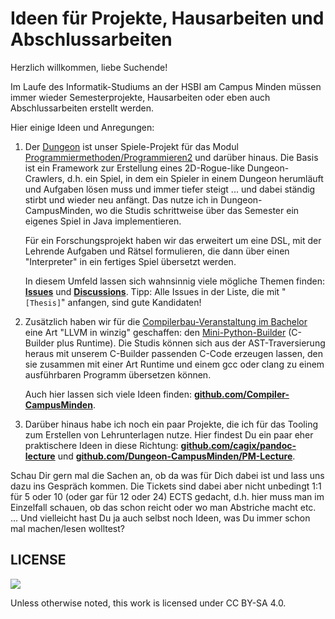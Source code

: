 # Ideen für Projekte, Hausarbeiten und Abschlussarbeiten

Herzlich willkommen, liebe Suchende!

Im Laufe des Informatik-Studiums an der HSBI am Campus Minden müssen immer wieder Semesterprojekte, Hausarbeiten oder eben auch Abschlussarbeiten erstellt werden.

Hier einige Ideen und Anregungen:

1.  Der [Dungeon](https://github.com/Dungeon-CampusMinden/Dungeon) ist unser Spiele-Projekt für das Modul [Programmiermethoden/Programmieren2](https://github.com/Programmiermethoden-CampusMinden/PM-Lecture) und darüber hinaus. Die Basis ist ein Framework zur Erstellung eines 2D-Rogue-like Dungeon-Crawlers, d.h. ein Spiel, in dem ein Spieler in einem Dungeon herumläuft und Aufgaben lösen muss und immer tiefer steigt ... und dabei ständig stirbt und wieder neu anfängt. Das nutze ich in Dungeon-CampusMinden, wo die Studis schrittweise über das Semester ein eigenes Spiel in Java implementieren.

    Für ein Forschungsprojekt haben wir das erweitert um eine DSL, mit der Lehrende Aufgaben und Rätsel formulieren, die dann über einen "Interpreter" in ein fertiges Spiel übersetzt werden.

    In diesem Umfeld lassen sich wahnsinnig viele mögliche Themen finden: [**Issues**](https://github.com/Dungeon-CampusMinden/Dungeon/issues?q=is%3Aopen+is%3Aissue+label%3Athesis) und [**Discussions**](https://github.com/Dungeon-CampusMinden/Dungeon/discussions?discussions_q=is%3Aopen+label%3Athesis). Tipp: Alle Issues in der Liste, die mit "`[Thesis]`" anfangen, sind gute Kandidaten!


2.  Zusätzlich haben wir für die [Compilerbau-Veranstaltung im Bachelor](https://github.com/Compiler-CampusMinden/CB-Vorlesung-Bachelor) eine Art "LLVM in winzig" geschaffen: den [Mini-Python-Builder](https://github.com/Compiler-CampusMinden/Mini-Python-Builder) (C-Builder plus Runtime). Die Studis können sich aus der AST-Traversierung heraus mit unserem C-Builder passenden C-Code erzeugen lassen, den sie zusammen mit einer Art Runtime und einem gcc oder clang zu einem ausführbaren Programm übersetzen können.

    Auch hier lassen sich viele Ideen finden: [**github.com/Compiler-CampusMinden**](https://github.com/Compiler-CampusMinden/Mini-Python-Builder/issues?q=is%3Aopen+is%3Aissue+label%3Athesis).


3.  Darüber hinaus habe ich noch ein paar Projekte, die ich für das Tooling zum Erstellen von Lehrunterlagen nutze. Hier findest Du ein paar eher praktischere Ideen in diese Richtung: [**github.com/cagix/pandoc-lecture**](https://github.com/cagix/pandoc-lecture/issues?q=is%3Aopen+is%3Aissue+label%3Athesis) und [**github.com/Dungeon-CampusMinden/PM-Lecture**](https://github.com/Dungeon-CampusMinden/PM-Lecture/issues?q=is%3Aopen+is%3Aissue+label%3Athesis).


Schau Dir gern mal die Sachen an, ob da was für Dich dabei ist und lass uns dazu ins Gespräch kommen. Die Tickets sind dabei aber nicht unbedingt 1:1 für 5 oder 10 (oder gar für 12 oder 24) ECTS gedacht, d.h. hier muss man im Einzelfall schauen, ob das schon reicht oder wo man Abstriche macht etc. ... Und vielleicht hast Du ja auch selbst noch Ideen, was Du immer schon mal machen/lesen wolltest?






## LICENSE
![](https://licensebuttons.net/l/by-sa/4.0/88x31.png)

Unless otherwise noted, this work is licensed under CC BY-SA 4.0.
